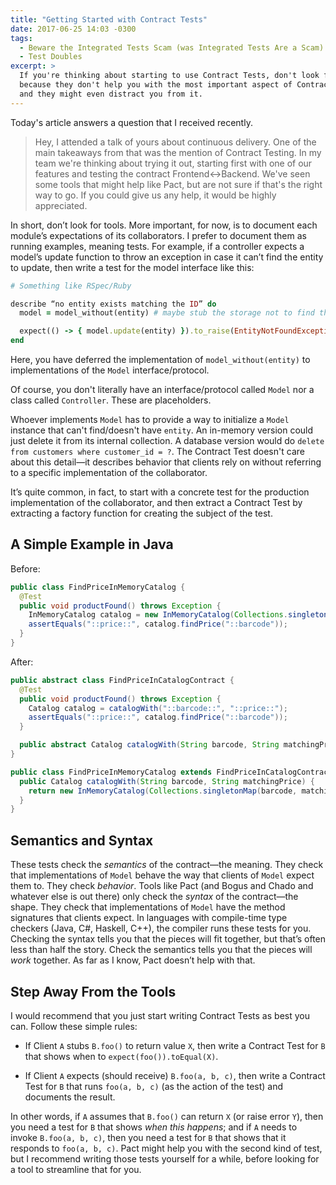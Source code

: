 ```yaml
---
title: "Getting Started with Contract Tests"
date: 2017-06-25 14:03 -0300
tags:
  - Beware the Integrated Tests Scam (was Integrated Tests Are a Scam)
  - Test Doubles
excerpt: >
  If you're thinking about starting to use Contract Tests, don't look for tools,
  because they don't help you with the most important aspect of Contract Tests,
  and they might even distract you from it.
---
```

Today's article answers a question that I received recently.

>   Hey, I attended a talk of yours about continuous delivery. One of the main takeaways from that was the mention of Contract Testing. In my team we're thinking about trying it out, starting first with one of our features and testing the contract Frontend<->Backend. We've seen some tools that might help like Pact, but are not sure if that's the right way to go. If you could give us any help, it would be highly appreciated.

In short, don’t look for tools. More important, for now, is to document each module’s expectations of its collaborators. I prefer to document them as running examples, meaning tests. For example, if a controller expects a model’s update function to throw an exception in case it can’t find the entity to update, then write a test for the model interface like this:

```ruby
# Something like RSpec/Ruby

describe “no entity exists matching the ID” do
  model = model_without(entity) # maybe stub the storage not to find the entity by its ID

  expect(() -> { model.update(entity) }).to_raise(EntityNotFoundException) # entity is a snapshot of the state that you want to save
end
```

Here, you have deferred the implementation of `model_without(entity)` to implementations of the `Model` interface/protocol. 

<aside markdown="1">

Of course, you don't literally have an interface/protocol called `Model` nor a class called `Controller`. These are placeholders.

</aside>

Whoever implements `Model` has to provide a way to initialize a `Model` instance that can't find/doesn't have `entity`. An in-memory version could just delete it from its internal collection. A database version would do `delete from customers where customer_id = ?`. The Contract Test doesn't care about this detail—it describes behavior that clients rely on without referring to a specific implementation of the collaborator.

It’s quite common, in fact, to start with a concrete test for the production implementation of the collaborator, and then extract a Contract Test by extracting a factory function for creating the subject of the test.

## A Simple Example in Java

Before:

```java
public class FindPriceInMemoryCatalog {
  @Test
  public void productFound() throws Exception {
    InMemoryCatalog catalog = new InMemoryCatalog(Collections.singletonMap("::barcode::", "::price::"));
    assertEquals("::price::", catalog.findPrice("::barcode"));
  }
}
```

After:

```java
public abstract class FindPriceInCatalogContract {
  @Test
  public void productFound() throws Exception {
    Catalog catalog = catalogWith("::barcode::", "::price::");
    assertEquals("::price::", catalog.findPrice("::barcode"));
  }

  public abstract Catalog catalogWith(String barcode, String matchingPrice);
}

public class FindPriceInMemoryCatalog extends FindPriceInCatalogContract {
  public Catalog catalogWith(String barcode, String matchingPrice) {
    return new InMemoryCatalog(Collections.singletonMap(barcode, matchingPrice))
  }
}
```

## Semantics and Syntax

These tests check the _semantics_ of the contract—the meaning. They check that implementations of `Model` behave the way that clients of `Model` expect them to. They check _behavior_. Tools like Pact (and Bogus and Chado and whatever else is out there) only check the _syntax_ of the contract—the shape. They check that implementations of `Model` have the method signatures that clients expect. In languages with compile-time type checkers (Java, C#, Haskell, C++), the compiler runs these tests for you. Checking the syntax tells you that the pieces will fit together, but that’s often less than half the story. Check the semantics tells you that the pieces will _work_ together. As far as I know, Pact doesn’t help with that.

## Step Away From the Tools

I would recommend that you just start writing Contract Tests as best you can. Follow these simple rules:

+ If Client `A` stubs `B.foo()` to return value `X`, then write a Contract Test for `B` that shows when to `expect(foo()).toEqual(X)`.

+ If Client `A` expects (should receive) `B.foo(a, b, c)`, then write a Contract Test for `B` that runs `foo(a, b, c)` (as the action of the test) and documents the result.

In other words, if `A` assumes that `B.foo()` can return `X` (or raise error `Y`), then you need a test for `B` that shows _when this happens_; and if `A` needs to invoke `B.foo(a, b, c)`, then you need a test for `B` that shows that it responds to `foo(a, b, c)`. Pact might help you with the second kind of test, but I recommend writing those tests yourself for a while, before looking for a tool to streamline that for you.

